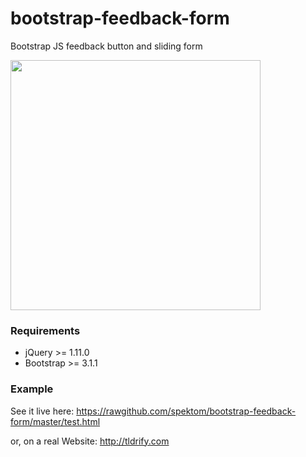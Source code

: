 bootstrap-feedback-form
=======================

Bootstrap JS feedback button and sliding form

<img src="https://github.com/spektom/bootstrap-feedback-form/raw/master/img.png" width="400">

### Requirements ###

 * jQuery >= 1.11.0
 * Bootstrap >= 3.1.1

### Example ###

See it live here: https://rawgithub.com/spektom/bootstrap-feedback-form/master/test.html

or, on a real Website: http://tldrify.com

